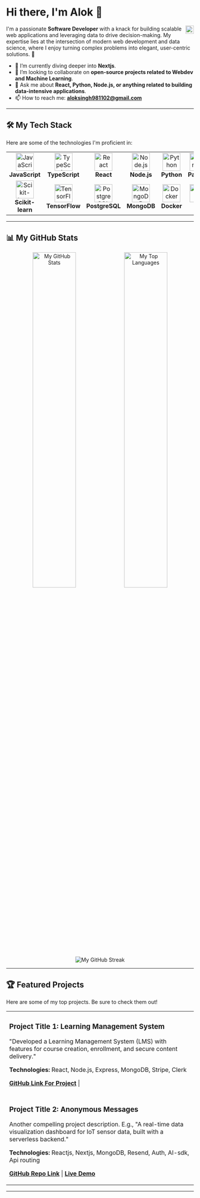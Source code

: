 # Hi there, I'm Alok 👋

<a href="https://www.linkedin.com/in/alok933/" target="_blank">
  <img align="right" alt="Alok | LinkedIn" width="22px" src="https://cdn.jsdelivr.net/npm/simple-icons@v3/icons/linkedin.svg" />
</a>
<!-- <a href="https://[your-portfolio-website.com]" target="_blank">
  <img align="right" alt="[Your Name] | Portfolio" width="22px" src="https://cdn.jsdelivr.net/npm/simple-icons@v3/icons/dribbble.svg" style="padding-right:10px;" />
</a> -->

I'm a passionate **Software Developer** with a knack for building scalable web applications and leveraging data to drive decision-making. My expertise lies at the intersection of modern web development and data science, where I enjoy turning complex problems into elegant, user-centric solutions. 🚀

-   🌱 I’m currently diving deeper into **Nextjs**.
-   👯 I’m looking to collaborate on **open-source projects related to Webdev and Machine Learning**.
-   💬 Ask me about **React, Python, Node.js, or anything related to building data-intensive applications**.
-   📫 How to reach me: **aloksingh981102@gmail.com**

---

## 🛠️ My Tech Stack

Here are some of the technologies I'm proficient in:

<table>
  <tr>
    <td align="center" width="120">
      <img src="https://cdn.jsdelivr.net/npm/simple-icons@v3/icons/javascript.svg" width="48" height="48" alt="JavaScript" />
      <br><strong>JavaScript</strong>
    </td>
    <td align="center" width="120">
      <img src="https://cdn.jsdelivr.net/npm/simple-icons@v3/icons/typescript.svg" width="48" height="48" alt="TypeScript" />
      <br><strong>TypeScript</strong>
    </td>
    <td align="center" width="120">
      <img src="https://cdn.jsdelivr.net/npm/simple-icons@v3/icons/react.svg" width="48" height="48" alt="React" />
      <br><strong>React</strong>
    </td>
    <td align="center" width="120">
      <img src="https://cdn.jsdelivr.net/npm/simple-icons@v3/icons/nodedotjs.svg" width="48" height="48" alt="Node.js" />
      <br><strong>Node.js</strong>
    </td>
    <td align="center" width="120">
      <img src="https://cdn.jsdelivr.net/npm/simple-icons@v3/icons/python.svg" width="48" height="48" alt="Python" />
      <br><strong>Python</strong>
    </td>
    <td align="center" width="120">
      <img src="https://cdn.jsdelivr.net/npm/simple-icons@v3/icons/pandas.svg" width="48" height="48" alt="Pandas" />
      <br><strong>Pandas</strong>
    </td>
  </tr>
  <tr>
    <td align="center" width="120">
      <img src="https://cdn.jsdelivr.net/npm/simple-icons@v3/icons/scikitlearn.svg" width="48" height="48" alt="Scikit-learn" />
      <br><strong>Scikit-learn</strong>
    </td>
    <td align="center" width="120">
      <img src="https://cdn.jsdelivr.net/npm/simple-icons@v3/icons/tensorflow.svg" width="48" height="48" alt="TensorFlow" />
      <br><strong>TensorFlow</strong>
    </td>
    <td align="center" width="120">
      <img src="https://cdn.jsdelivr.net/npm/simple-icons@v3/icons/postgresql.svg" width="48" height="48" alt="PostgreSQL" />
      <br><strong>PostgreSQL</strong>
    </td>
    <td align="center" width="120">
      <img src="https://cdn.jsdelivr.net/npm/simple-icons@v3/icons/mongodb.svg" width="48" height="48" alt="MongoDB" />
      <br><strong>MongoDB</strong>
    </td>
    <td align="center" width="120">
      <img src="https://cdn.jsdelivr.net/npm/simple-icons@v3/icons/docker.svg" width="48" height="48" alt="Docker" />
      <br><strong>Docker</strong>
    </td>
    <td align="center" width="120">
      <img src="https://cdn.jsdelivr.net/npm/simple-icons@v3/icons/git.svg" width="48" height="48" alt="Git" />
      <br><strong>Git</strong>
    </td>
  </tr>
</table>

---

## 📊 My GitHub Stats

<p align="center">
  <img width="48%" src="https://github-readme-stats.vercel.app/api?username=[your-github-username]&show_icons=true&theme=radical&rank_icon=github" alt="My GitHub Stats" />
  <img width="48%" src="https://github-readme-stats.vercel.app/api/top-langs/?username=[your-github-username]&layout=compact&theme=radical" alt="My Top Languages" />
</p>
<p align="center">
  <img src="https://github-readme-streak-stats.herokuapp.com/?user=[your-github-username]&theme=radical" alt="My GitHub Streak" />
</p>

---

## 🏆 Featured Projects

Here are some of my top projects. Be sure to check them out!

<table>
  <tr>
    <td width="50%" valign="top">
      <h3>Project Title 1: Learning Management System</h3>
      <p>"Developed a Learning Management System (LMS) with features for course creation, enrollment, and secure
content delivery."</p>
      <p><strong>Technologies:</strong> React, Node.js, Express, MongoDB, Stripe, Clerk</p>
      <p>
        <a href="https://github.com/alok933/courses"><strong>GitHub Link For Project</strong></a> | 
<!--         <a href=""><strong>Live Demo</strong></a> -->
      </p>
    </td>
<!--     <td width="50%" valign="top">
      <img src="[link-to-your-project-image-or-gif]" alt="Project 1 Screenshot/GIF"/>
    </td> -->
  </tr>
  
  <tr>
    <td width="50%" valign="top">
      <h3>Project Title 2: Anonymous Messages</h3>
      <p>Another compelling project description. E.g., "A real-time data visualization dashboard for IoT sensor data, built with a serverless backend."</p>
      <p><strong>Technologies:</strong> Reactjs, Nextjs, MongoDB, Resend, Auth, AI-sdk, Api routing</p>
      <p>
        <a href="https://github.com/alok933/anony-message"><strong>GitHub Repo Link</strong></a> | 
        <a href="messages-aa.vercel.app"><strong>Live Demo</strong></a>
      </p>
    </td>
    
  </tr>
</table>

---
